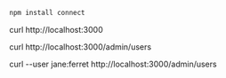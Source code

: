 
```bash
npm install connect
```

curl http://localhost:3000

curl http://localhost:3000/admin/users

curl --user jane:ferret http://localhost:3000/admin/users
